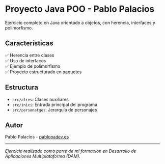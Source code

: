 # Proyecto Java POO - Pablo Palacios

Ejercicio completo en Java orientado a objetos, con herencia, interfaces y polimorfismo.

## Características

✅ Herencia entre clases  
✅ Uso de interfaces  
✅ Ejemplo de polimorfismo  
✅ Proyecto estructurado en paquetes  

## Estructura

- `src/alres`: Clases auxiliares  
- `src/inici`: Entrada principal del programa  
- `src/personatges`: Jerarquía de personajes  

## Autor

Pablo Palacios - [pablopadev.es](https://pablopadev.es)

---

*Ejercicio realizado como parte de mi formación en Desarrollo de Aplicaciones Multiplataforma (DAM).*
